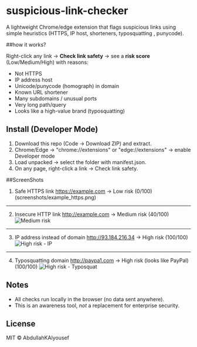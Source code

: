 # suspicious-link-checker
A lightweight Chrome/edge extension that flags suspicious links using simple heuristics (HTTPS, IP host, shorteners, typosquatting , punycode).

##how it works?

Right-click any link → **Check link safety** → see a **risk score** (Low/Medium/High) with reasons:
- Not HTTPS
- IP address host
- Unicode/punycode (homograph) in domain
- Known URL shortener
- Many subdomains / unusual ports
- Very long path/query
- Looks like a high-value brand (typosquatting)

## Install (Developer Mode)
1) Download this repo (Code → Download ZIP) and extract.  
2) Chrome/Edge → "chrome://extensions" or  "edge://extensions" → enable Developer mode  
3) Load unpacked → select the folder with manifest.json.  
4) On any page, right-click a link → Check link safety.



##ScreenShots

1. Safe HTTPS link
https://example.com → Low risk (0/100)  
(screenshots/example_https.png)
---
2. Insecure HTTP link
http://example.com → Medium risk (40/100)  
![Medium risk](screenshots/example_http.png)
---
3. IP address instead of domain
http://93.184.216.34 → High risk  (100/100) 
![High risk - IP](screenshots/example_ip.png)
---
 4. Typosquatting domain
http://paypa1.com → High risk (looks like PayPal)  (100/100)
![High risk - Typosquat](screenshots/example_typosquat.png)


## Notes
- All checks run locally in the browser (no data sent anywhere).
- This is an awareness tool, *not* a replacement for enterprise security.

## License
MIT © AbdullahKAlyousef
